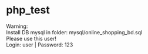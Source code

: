 # php_test

<p>Warning:<br />
Install DB mysql in folder: mysql/online_shopping_bd.sql<br />
Please use this user!<br />Login: user | Password: 123</p>
